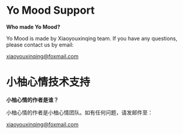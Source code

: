 # Yo Mood Support

**Who made Yo Mood?**

Yo Mood is made by Xiaoyouxinqing team. If you have any questions, please contact us by email:

xiaoyouxinqing@foxmail.com

# 小柚心情技术支持

**小柚心情的作者是谁？**

小柚心情的作者是小柚心情团队。如有任何问题，请发邮件至：

xiaoyouxinqing@foxmail.com
